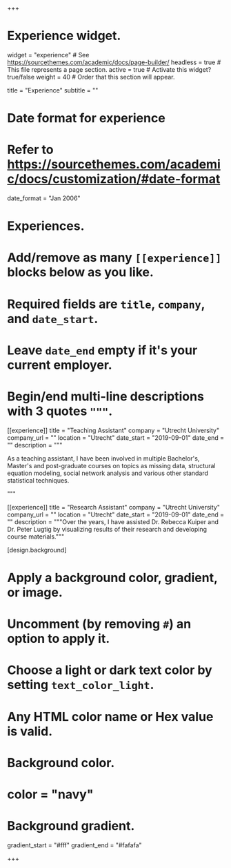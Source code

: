 +++
# Experience widget.
widget = "experience"  # See https://sourcethemes.com/academic/docs/page-builder/
headless = true  # This file represents a page section.
active = true  # Activate this widget? true/false
weight = 40  # Order that this section will appear.

title = "Experience"
subtitle = ""

# Date format for experience
#   Refer to https://sourcethemes.com/academic/docs/customization/#date-format
date_format = "Jan 2006"

# Experiences.
#   Add/remove as many `[[experience]]` blocks below as you like.
#   Required fields are `title`, `company`, and `date_start`.
#   Leave `date_end` empty if it's your current employer.
#   Begin/end multi-line descriptions with 3 quotes `"""`.
[[experience]]
  title = "Teaching Assistant"
  company = "Utrecht University"
  company_url = ""
  location = "Utrecht"
  date_start = "2019-09-01"
  date_end = ""
  description = """
  
  As a teaching assistant, I have been involved in multiple Bachelor's, Master's and post-graduate courses on topics as missing data, structural equation modeling, social network analysis and various other standard statistical techniques.
  
  """

[[experience]]
  title = "Research Assistant"
  company = "Utrecht University"
  company_url = ""
  location = "Utrecht"
  date_start = "2019-09-01"
  date_end = ""
  description = """Over the years, I have assisted Dr. Rebecca Kuiper and Dr. Peter Lugtig by visualizing results of their research and developing course materials."""
  
[design.background]
  # Apply a background color, gradient, or image.
  #   Uncomment (by removing `#`) an option to apply it.
  #   Choose a light or dark text color by setting `text_color_light`.
  #   Any HTML color name or Hex value is valid.

  # Background color.
  # color = "navy"
  
  # Background gradient.
  gradient_start = "#fff"
  gradient_end = "#fafafa"

+++
